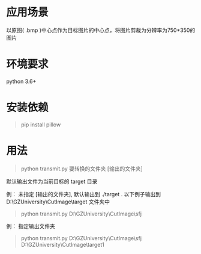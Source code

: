 # 应用场景
以原图( .bmp )中心点作为目标图片的中心点，将图片剪裁为分辨率为750*350的图片

# 环境要求
python 3.6+

# 安装依赖
> pip install pillow
>
# 用法
> python transmit.py 要转换的文件夹 [输出的文件夹]

默认输出文件为当前目标的 target 目录

例：
未指定 \[输出的文件夹\], 默认输出到 ./target . 以下例子输出到 D:\GZUniversity\CutImage\target 文件夹中
> python transmit.py D:\GZUniversity\CutImage\sfj 

例：
指定输出文件夹
> python transmit.py D:\GZUniversity\CutImage\sfj D:\GZUniversity\CutImage\target1
